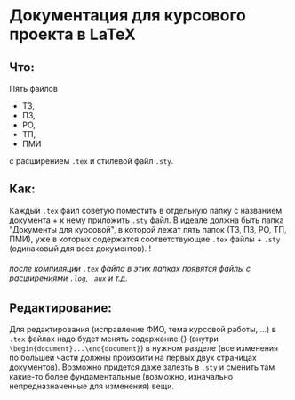 # Документация для курсового проекта в LaTeX

## Что:
Пять файлов

  * ТЗ,
  * ПЗ, 
  * РО, 
  * ТП, 
  * ПМИ

с расширением `.tex` и стилевой файл `.sty`. 

## Как:
Каждый `.tex` файл советую поместить в отдельную папку с названием документа + к нему приложить `.sty` файл. В идеале должна быть папка "Документы для курсовой", в которой лежат пять папок (ТЗ, ПЗ, РО, ТП, ПМИ), уже в которых содержатся соответствующие `.tex` файлы + `.sty` (одинаковый для всех документов). !
###### после компиляции `.tex` файла в этих папках появятся файлы с расширениями `.log`, `.aux` и т.д.

## Редактирование:
Для редактирования (исправление ФИО, тема курсовой работы, ...) в `.tex` файлах надо будет менять содержание {} (внутри `\begin{document}...\end{document}`) в нужном разделе (все изменения по большей части должны произойти на первых двух страницах документов). Возможно придется даже залезть в `.sty` и сменить там какие-то более фундаментальные (возможно, изначально непредназначенные для изменения) вещи. 
